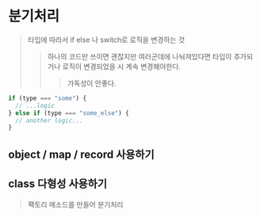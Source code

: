 # 분기처리

> 타입에 따라서 if else 나 switch로 로직을 변경하는 것
>
> > 하나의 코드만 쓰이면 괜찮지만 여러군데에 나눠져있다면 타입이 추가되거나 로직이 변경되었을 시 계속 변경해야한다.
> >
> > > 가독성이 안좋다.

```js
if (type === "some") {
  // ...logic
} else if (type === "some_else") {
  // another logic...
}
```

## object / map / record 사용하기

## class 다형성 사용하기

> 팩토리 메소드를 만들어 분기처리
